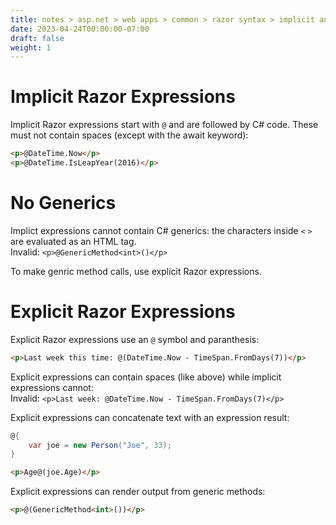 ```yaml
---
title: notes > asp.net > web apps > common > razor syntax > implicit and explicit expressions
date: 2023-04-24T00:00:00-07:00
draft: false
weight: 1
---
```


# Implicit Razor Expressions
Implicit Razor expressions start with `@` and are followed by C# code.  These must not contain spaces (except with the await keyword):   
```html
<p>@DateTime.Now</p>
<p>@DateTime.IsLeapYear(2016)</p>
```

# No Generics
Implict expressions cannot contain C# generics:  the characters inside `<` `>` are evaluated as an HTML tag.  
Invalid:  `<p>@GenericMethod<int>()</p>`

To make genric method calls, use explicit Razor expressions.

# Explicit Razor Expressions
Explicit Razor expressions use an `@` symbol and paranthesis:  
```html
<p>Last week this time: @(DateTime.Now - TimeSpan.FromDays(7))</p>
```

Explicit expressions can contain spaces (like above) while implicit expressions cannot:  
Invalid:  `<p>Last week: @DateTime.Now - TimeSpan.FromDays(7)</p>`

Explicit expressions can concatenate text with an expression result:
```cs
@{
    var joe = new Person("Joe", 33);
}
```
```html
<p>Age@(joe.Age)</p>
```

Explicit expressions can render output from generic methods:
```html
<p>@(GenericMethod<int>())</p>
```
